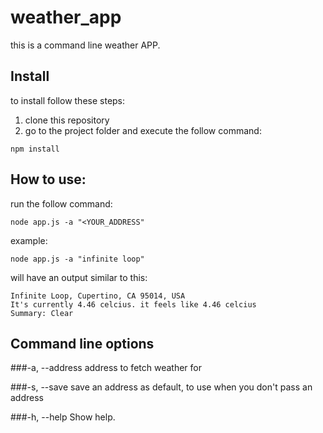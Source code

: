 # weather_app

this is a command line weather APP.

## Install
to install follow these steps:

1. clone this repository
2. go to the project folder and execute the follow command:

```
npm install
```

## How to use:

run the follow command:

```
node app.js -a "<YOUR_ADDRESS"
```

example:

```
node app.js -a "infinite loop"
```

will have an output similar to this:

```
Infinite Loop, Cupertino, CA 95014, USA
It's currently 4.46 celcius. it feels like 4.46 celcius
Summary: Clear
```

## Command line options

###-a, --address 
address to fetch weather for

###-s, --save
save an address as default, to use when you don't pass an address

###-h, --help 
Show help.
